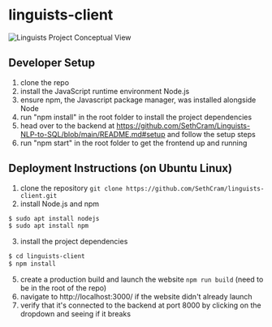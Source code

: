 # linguists-client
![Linguists Project Conceptual View](https://user-images.githubusercontent.com/86444777/219822992-974e45b1-fb9a-4600-90f9-78c37d9c9c89.png)

## Developer Setup
1. clone the repo
2. install the JavaScript runtime environment Node.js 
3. ensure npm, the Javascript package manager, was installed alongside Node
4. run "npm install" in the root folder to install the project dependencies
5. head over to the backend at https://github.com/SethCram/Linguists-NLP-to-SQL/blob/main/README.md#setup and follow the setup steps
6. run "npm start" in the root folder to get the frontend up and running

## Deployment Instructions (on Ubuntu Linux)
1. clone the repository `git clone https://github.com/SethCram/linguists-client.git`
2. install Node.js and npm 
  ```sh
  $ sudo apt install nodejs
  $ sudo apt install npm
  ```
3. install the project dependencies
  ```sh
  $ cd linguists-client
  $ npm install
  ```
5. create a production build and launch the website `npm run build` (need to be in the root of the repo)
6. navigate to http://localhost:3000/ if the website didn't already launch
7. verify that it's connected to the backend at port 8000 by clicking on the dropdown and seeing if it breaks
